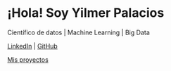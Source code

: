 # ¡Hola! Soy Yilmer Palacios
Científico de datos | Machine Learning | Big Data

[LinkedIn](www.linkedin.com/in/yilmerpalacios) | [GitHub](https://github.com/Yilap88)


[Mis proyectos](projects.md)
